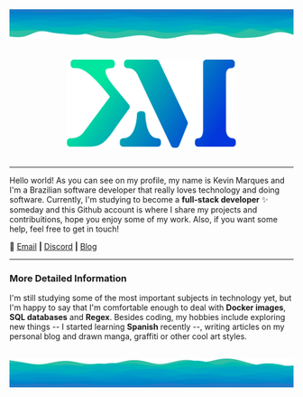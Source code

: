 <img width="1080px" src="./img/decorator-top.svg"/>

<div align="center">
  <br/><br/>
  <img width="300em" src="./img/logo.svg"/>
  <br/><br/>
</div>

<hr/>

Hello world! As you can see on my profile, my name is Kevin Marques and I'm a Brazilian software developer that really loves technology and doing software. Currently, I'm studying to become a **full-stack developer** :sparkles: someday and this Github account is where I share my projects and contribuitions, hope you enjoy some of my work. Also, if you want some help, feel free to get in touch!

:link: [Email](mailto:kevinmarquesp478@protonmail.com) **|** [Discord](http://discordapp.com/users/n_station) **|** [Blog](https://kevinmarquesp.github.io)

<hr/>

### More Detailed Information
I'm still studying some of the most important subjects in technology yet, but I'm happy to say that I'm comfortable enough to deal with **Docker images**, **SQL databases** and **Regex**. Besides coding, my hobbies include exploring new things -- I started learning **Spanish** recently --, writing articles on my personal blog and drawn manga, graffiti or other cool art styles.

<br/>
<img width="1080px" src="./img/decorator-bottom.svg"/>
